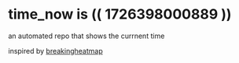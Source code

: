 # time_now is (( 1726398000889 ))

an automated repo that shows the currnent time

inspired by [breakingheatmap](https://github.com/breakingheatmap/breakingheatmap)